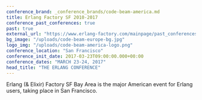 ```yaml
---
conference_brand: _conference_brands/code-beam-america.md
title: Erlang Factory SF 2010-2017
conference_past_conferences: true
past: true
external_url: "https://www.erlang-factory.com/mainpage/past_conferences"
bg_image: "/uploads/code-beam-europe-bg.jpg"
logo_img: "/uploads/code-beam-america-logo.png"
conference_location: "San Francisco"
conference_init_date: 2017-03-23T09:00:00.000+00:00
conference_dates: "MARCH 23-24, 2017"
head_title: "THE ERLANG CONFERENCE"
---
```


Erlang (& Elixir) Factory SF Bay Area is the major American event for Erlang users, taking place in San Francisco.
